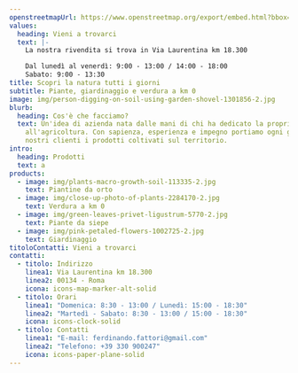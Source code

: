 ```yaml
---
openstreetmapUrl: https://www.openstreetmap.org/export/embed.html?bbox=12.499619722366333%2C41.72298741415451%2C12.518910169601442%2C41.730890522580665&layer=mapnik&marker=41.72694299292841%2C12.509264945983887
values:
  heading: Vieni a trovarci
  text: |-
    La nostra rivendita si trova in Via Laurentina km 18.300

    Dal lunedì al venerdì: 9:00 - 13:00 / 14:00 - 18:00
    Sabato: 9:00 - 13:30
title: Scopri la natura tutti i giorni
subtitle: Piante, giardinaggio e verdura a km 0
image: img/person-digging-on-soil-using-garden-shovel-1301856-2.jpg
blurb:
  heading: Cos'è che facciamo?
  text: Un'idea di azienda nata dalle mani di chi ha dedicato la propria vita
    all'agricoltura. Con sapienza, esperienza e impegno portiamo ogni giorno ai
    nostri clienti i prodotti coltivati sul territorio.
intro:
  heading: Prodotti
  text: a
products:
  - image: img/plants-macro-growth-soil-113335-2.jpg
    text: Piantine da orto
  - image: img/close-up-photo-of-plants-2284170-2.jpg
    text: Verdura a km 0
  - image: img/green-leaves-privet-ligustrum-5770-2.jpg
    text: Piante da siepe
  - image: img/pink-petaled-flowers-1002725-2.jpg
    text: Giardinaggio
titoloContatti: Vieni a trovarci
contatti:
  - titolo: Indirizzo
    linea1: Via Laurentina km 18.300
    linea2: 00134 - Roma
    icona: icons-map-marker-alt-solid
  - titolo: Orari
    linea1: "Domenica: 8:30 - 13:00 / Lunedì: 15:00 - 18:30"
    linea2: "Martedì - Sabato: 8:30 - 13:00 / 15:00 - 18:30"
    icona: icons-clock-solid
  - titolo: Contatti
    linea1: "E-mail: ferdinando.fattori@gmail.com"
    linea2: "Telefono: +39 330 900247"
    icona: icons-paper-plane-solid
---
```

